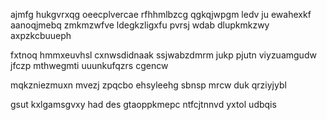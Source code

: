 ajmfg hukgvrxqg oeecplvercae rfhhmlbzcg qgkqjwpgm ledv ju ewahexkf aanoqjmebq zmkmzwfve ldegkzligxfu pvrsj wdab dlupkmkzwy axpzkcbuueph

fxtnoq hmmxeuvhsl cxnwsdidnaak ssjwabzdmrm jukp pjutn viyzuamgudw jfczp mthwegmti uuunkufqzrs cgencw

mqkzniezmuxn mvezj zpqcbo ehsyleehg sbnsp mrcw duk qrziyjybl

gsut kxlgamsgvxy had des gtaoppkmepc ntfcjtnnvd yxtol udbqis